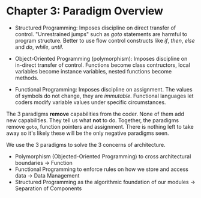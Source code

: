 # Chapter 3: Paradigm Overview

- Structured Programming: Imposes discipline on direct transfer of control. "Unrestrained jumps" such as _goto_ statements are harmful to program structure. Better to use flow control constructs like _if_, _then_, _else_ and _do_, _while_, _until_.

- Object-Oriented Programming (polymorphism): Imposes discipline on in-direct transfer of control. Functions become class contructors, local variables become instance variables, nested functions become methods.

- Functional Programming: Imposes discipline on assignment. The values of symbols do not change, they are _immutable_. Functional languages let coders modify variable values under specific circumstances.

The 3 paradigms **remove** capabilities from the coder. None of them add new capabilities. They tell us what **not** to do. Together, the paradigms remove `goto`, function pointers and assignment. There is nothing left to take away so it's likely these will be the only negative paradigms seen.

We use the 3 paradigms to solve the 3 concerns of architecture.

- Polymorphism (Objected-Oriented Programming) to cross architectural boundaries -> Function
- Functional Programming to enforce rules on how we store and access data -> Data Management
- Structured Programming as the algorithmic foundation of our modules -> Separation of Components
